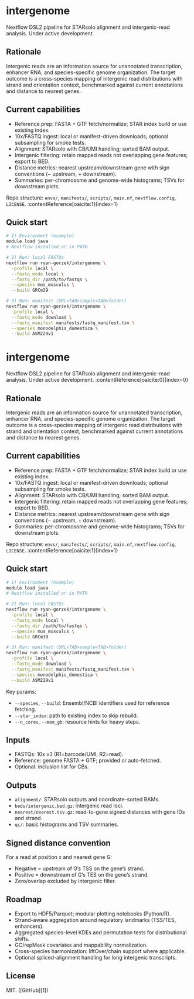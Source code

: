 # intergenome

Nextflow DSL2 pipeline for STARsolo alignment and intergenic-read analysis. Under active development.

## Rationale

Intergenic reads are an information source for unannotated transcription, enhancer RNA, and species-specific genome organization. The target outcome is a cross-species mapping of intergenic read distributions with strand and orientation context, benchmarked against current annotations and distance to nearest genes.

## Current capabilities

- Reference prep: FASTA + GTF fetch/normalize; STAR index build or use existing index.
- 10x/FASTQ ingest: local or manifest-driven downloads; optional subsampling for smoke tests.
- Alignment: STARsolo with CB/UMI handling; sorted BAM output.
- Intergenic filtering: retain mapped reads not overlapping gene features; export to BED.
- Distance metrics: nearest upstream/downstream gene with sign conventions (− upstream, + downstream).
- Summaries: per-chromosome and genome-wide histograms; TSVs for downstream plots.

Repo structure: `envs/`, `manifests/`, `scripts/`, `main.nf`, `nextflow.config`, `LICENSE`. :contentReference[oaicite:1]{index=1}

## Quick start

```bash
# 1) Environment (example)
module load java
# Nextflow installed or in PATH

# 2) Run: local FASTQs
nextflow run ryan-gorzek/intergenome \
  -profile local \
  --fastq_mode local \
  --fastq_dir /path/to/fastqs \
  --species mus_musculus \
  --build GRCm39

# 3) Run: manifest (URL<TAB>sample<TAB>folder)
nextflow run ryan-gorzek/intergenome \
  -profile local \
  --fastq_mode download \
  --fastq_manifest manifests/fastq_manifest.tsv \
  --species monodelphis_domestica \
  --build ASM229v1
```
# intergenome

Nextflow DSL2 pipeline for STARsolo alignment and intergenic-read analysis. Under active development. :contentReference[oaicite:0]{index=0}

## Rationale

Intergenic reads are an information source for unannotated transcription, enhancer RNA, and species-specific genome organization. The target outcome is a cross-species mapping of intergenic read distributions with strand and orientation context, benchmarked against current annotations and distance to nearest genes.

## Current capabilities

- Reference prep: FASTA + GTF fetch/normalize; STAR index build or use existing index.
- 10x/FASTQ ingest: local or manifest-driven downloads; optional subsampling for smoke tests.
- Alignment: STARsolo with CB/UMI handling; sorted BAM output.
- Intergenic filtering: retain mapped reads not overlapping gene features; export to BED.
- Distance metrics: nearest upstream/downstream gene with sign conventions (− upstream, + downstream).
- Summaries: per-chromosome and genome-wide histograms; TSVs for downstream plots.

Repo structure: `envs/`, `manifests/`, `scripts/`, `main.nf`, `nextflow.config`, `LICENSE`. :contentReference[oaicite:1]{index=1}

## Quick start

```bash
# 1) Environment (example)
module load java
# Nextflow installed or in PATH

# 2) Run: local FASTQs
nextflow run ryan-gorzek/intergenome \
  -profile local \
  --fastq_mode local \
  --fastq_dir /path/to/fastqs \
  --species mus_musculus \
  --build GRCm39

# 3) Run: manifest (URL<TAB>sample<TAB>folder)
nextflow run ryan-gorzek/intergenome \
  -profile local \
  --fastq_mode download \
  --fastq_manifest manifests/fastq_manifest.tsv \
  --species monodelphis_domestica \
  --build ASM229v1
```

Key params:

* `--species`, `--build`: Ensembl/NCBI identifiers used for reference fetching.
* `--star_index`: path to existing index to skip rebuild.
* `--n_cores`, `--mem_gb`: resource hints for heavy steps.

## Inputs

* FASTQs: 10x v3 (R1=barcode/UMI, R2=read).
* Reference: genome FASTA + GTF; provided or auto-fetched.
* Optional: inclusion list for CBs.

## Outputs

* `alignment/`: STARsolo outputs and coordinate-sorted BAMs.
* `beds/intergenic.bed.gz`: intergenic read loci.
* `nearest/nearest.tsv.gz`: read-to-gene signed distances with gene IDs and strand.
* `qc/`: basic histograms and TSV summaries.

## Signed distance convention

For a read at position x and nearest gene G:

* Negative = upstream of G’s TSS on the gene’s strand.
* Positive = downstream of G’s TES on the gene’s strand.
* Zero/overlap excluded by intergenic filter.

## Roadmap

* Export to HDF5/Parquet; modular plotting notebooks (Python/R).
* Strand-aware aggregation around regulatory landmarks (TSS/TES, enhancers).
* Aggregated species-level KDEs and permutation tests for distributional shifts.
* GC/repMask covariates and mappability normalization.
* Cross-species harmonization: liftOver/chain support where applicable.
* Optional spliced-alignment handling for long intergenic transcripts.

## License

MIT. ([GitHub][1])


